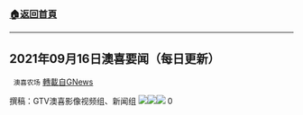 ###  [:house:返回首頁](https://github.com/ourhimalayas/txt)
---


## 2021年09月16日澳喜要闻（每日更新）
` 澳喜农场` [轉載自GNews](https://gnews.org/zh-hans/1537631/)

撰稿：GTV澳喜影像视频组、新闻组
![](https://assets.gnews.org/wp-content/uploads/2021/09/917image-scaled.jpg)![](https://assets.gnews.org/wp-content/uploads/2021/09/917image1-scaled.jpg)![](https://assets.gnews.org/wp-content/uploads/2021/09/澳喜图标2-1.jpg)
0
